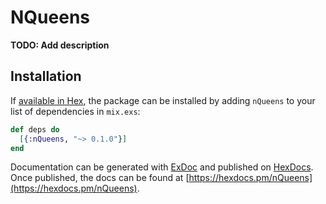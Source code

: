 # NQueens

**TODO: Add description**

## Installation

If [available in Hex](https://hex.pm/docs/publish), the package can be installed
by adding `nQueens` to your list of dependencies in `mix.exs`:

```elixir
def deps do
  [{:nQueens, "~> 0.1.0"}]
end
```

Documentation can be generated with [ExDoc](https://github.com/elixir-lang/ex_doc)
and published on [HexDocs](https://hexdocs.pm). Once published, the docs can
be found at [https://hexdocs.pm/nQueens](https://hexdocs.pm/nQueens).

